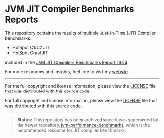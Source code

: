 # JVM JIT Compiler Benchmarks Reports

This repository contains the results of multiple Just-In-Time (JIT) Compiler benchmarks:
* HotSpot C1/C2 JIT
* HotSpot Graal JIT

included in the [JVM JIT Compilers Benchmarks Report 19.04](https://ionutbalosin.com/2019/04/jvm-jit-compilers-benchmarks-report-19-04).

For more resources and insights, feel free to visit my [website](https://ionutbalosin.com).

---

For the full copyright and license information, please view the [LICENSE](LICENSE) file that was distributed with this source code.

For full copyright and license information, please view the [LICENSE](LICENSE) file that was distributed with this source code.

---

>**Status:** This repository has been archived since it was superseded by the newer repository, [jvm-performance-benchmarks](https://github.com/ionutbalosin/jvm-performance-benchmarks), which is the recommended resource for JIT compiler benchmarks.